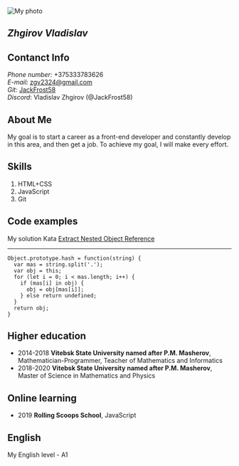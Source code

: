 
![My photo](https://sun9-77.userapi.com/impg/JUmfcVXvQ4RjqTadb2Hjm-yCCc5rf7gK1F1FkQ/bOQmRm5ej2w.jpg?size=492x531&quality=96&sign=c7d0bb677496160841933603ebef5fd1&type=albumm)
## _Zhgirov Vladislav_ 

## Contanct Info
_Phone number:_ +375333783626  
_E-mail:_ zgv2324@gmail.com  
_Git:_ [JackFrost58](https://github.com/JackFrost58)  
_Discord_: Vladislav Zhgirov (@JackFrost58)
  
## About Me
My goal is to start a career as a front-end developer and constantly develop in this area, and then get a job. To achieve my goal, I will make every effort.
  
## Skills
1. HTML+CSS
2. JavaScript
3. Git  

## Code examples
My solution Kata [Extract Nested Object Reference](https://www.codewars.com/kata/527a6e602a7db3456e000a2b)
***
```
Object.prototype.hash = function(string) {
  var mas = string.split('.');
  var obj = this;
  for (let i = 0; i < mas.length; i++) {
    if (mas[i] in obj) {
      obj = obj[mas[i]];
    } else return undefined;
  } 
  return obj;
}
```
  
## Higher education
* 2014-2018 **Vitebsk State University named after P.M. Masherov**, Mathematician-Programmer, Teacher of Mathematics and Informatics
* 2018-2020 **Vitebsk State University named after P.M. Masherov**, Master of Science in Mathematics and Physics  
  
## Online learning
* 2019 **Rolling Scoops School**, JavaScript  
  
## English
My English level - A1
